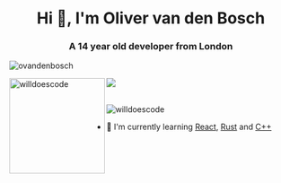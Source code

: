 <h1 align="center">Hi 👋,  I'm Oliver van den Bosch</h1>
<h3 align="center">A 14 year old developer from London</h3>

<p align="left"> <img src="https://github-profile-trophy.vercel.app/?username=ovandenbosch&theme=onedark&margin-w=15&margin-h=15&column=7" alt="ovandenbosch"/> </p>

<div>
<img height="170" align="left" src="https://github-readme-stats.vercel.app/api?username=ovandenbosch&count_private=true&include_all_commits=true&theme=onedark" alt="willdoescode" />
<img src="https://github-readme-stats.vercel.app/api/top-langs/?username=ovandenbosch&layout=compact&theme=onedark&langs_count=15" />
</div>

<br />

<p align="left"> <img src="https://komarev.com/ghpvc/?username=ovandenbosch&label=Profile%20views&color=0e75b6&style=flat" alt="willdoescode" /> </p>

- 🐐 I'm currently learning [React](https://reactjs.org/), [Rust](https://www.rust-lang.org/) and [C++](https://en.wikipedia.org/wiki/C%2B%2B)
